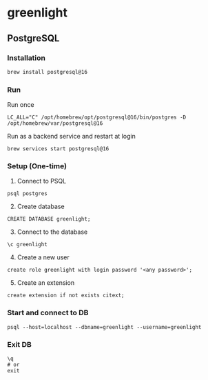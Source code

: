 # greenlight

## PostgreSQL
### Installation
```bash
brew install postgresql@16
```

### Run
Run once
```
LC_ALL="C" /opt/homebrew/opt/postgresql@16/bin/postgres -D /opt/homebrew/var/postgresql@16
```

Run as a backend service and restart at login
```
brew services start postgresql@16
```

### Setup (One-time)
1. Connect to PSQL
```
psql postgres
```
2. Create database
```
CREATE DATABASE greenlight;
```
3. Connect to the database
```
\c greenlight
```
4. Create a new user
```
create role greenlight with login password '<any password>';
```
5. Create an extension
```
create extension if not exists citext;
```

### Start and connect to DB
```
psql --host=localhost --dbname=greenlight --username=greenlight
```

### Exit DB
```
\q
# or
exit
```